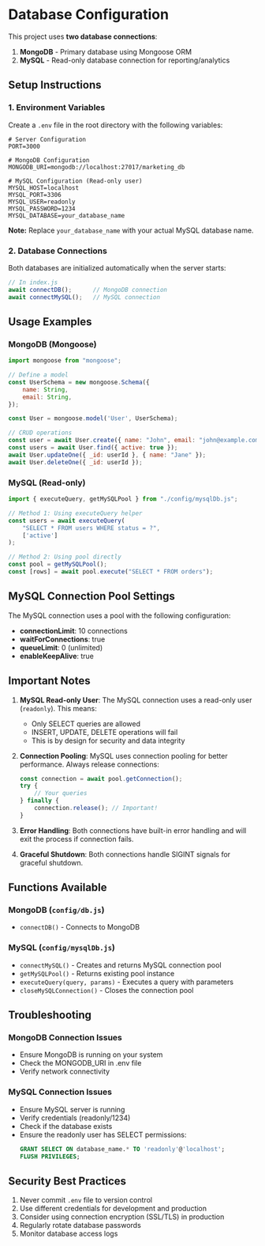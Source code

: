 # Database Configuration

This project uses **two database connections**:
1. **MongoDB** - Primary database using Mongoose ORM
2. **MySQL** - Read-only database connection for reporting/analytics

## Setup Instructions

### 1. Environment Variables

Create a `.env` file in the root directory with the following variables:

```env
# Server Configuration
PORT=3000

# MongoDB Configuration
MONGODB_URI=mongodb://localhost:27017/marketing_db

# MySQL Configuration (Read-only user)
MYSQL_HOST=localhost
MYSQL_PORT=3306
MYSQL_USER=readonly
MYSQL_PASSWORD=1234
MYSQL_DATABASE=your_database_name
```

**Note:** Replace `your_database_name` with your actual MySQL database name.

### 2. Database Connections

Both databases are initialized automatically when the server starts:

```javascript
// In index.js
await connectDB();      // MongoDB connection
await connectMySQL();   // MySQL connection
```

## Usage Examples

### MongoDB (Mongoose)

```javascript
import mongoose from "mongoose";

// Define a model
const UserSchema = new mongoose.Schema({
    name: String,
    email: String,
});

const User = mongoose.model('User', UserSchema);

// CRUD operations
const user = await User.create({ name: "John", email: "john@example.com" });
const users = await User.find({ active: true });
await User.updateOne({ _id: userId }, { name: "Jane" });
await User.deleteOne({ _id: userId });
```

### MySQL (Read-only)

```javascript
import { executeQuery, getMySQLPool } from "./config/mysqlDb.js";

// Method 1: Using executeQuery helper
const users = await executeQuery(
    "SELECT * FROM users WHERE status = ?",
    ['active']
);

// Method 2: Using pool directly
const pool = getMySQLPool();
const [rows] = await pool.execute("SELECT * FROM orders");
```

## MySQL Connection Pool Settings

The MySQL connection uses a pool with the following configuration:

- **connectionLimit**: 10 connections
- **waitForConnections**: true
- **queueLimit**: 0 (unlimited)
- **enableKeepAlive**: true

## Important Notes

1. **MySQL Read-only User**: The MySQL connection uses a read-only user (`readonly`). This means:
   - Only SELECT queries are allowed
   - INSERT, UPDATE, DELETE operations will fail
   - This is by design for security and data integrity

2. **Connection Pooling**: MySQL uses connection pooling for better performance. Always release connections:
   ```javascript
   const connection = await pool.getConnection();
   try {
       // Your queries
   } finally {
       connection.release(); // Important!
   }
   ```

3. **Error Handling**: Both connections have built-in error handling and will exit the process if connection fails.

4. **Graceful Shutdown**: Both connections handle SIGINT signals for graceful shutdown.

## Functions Available

### MongoDB (`config/db.js`)
- `connectDB()` - Connects to MongoDB

### MySQL (`config/mysqlDb.js`)
- `connectMySQL()` - Creates and returns MySQL connection pool
- `getMySQLPool()` - Returns existing pool instance
- `executeQuery(query, params)` - Executes a query with parameters
- `closeMySQLConnection()` - Closes the connection pool

## Troubleshooting

### MongoDB Connection Issues
- Ensure MongoDB is running on your system
- Check the MONGODB_URI in .env file
- Verify network connectivity

### MySQL Connection Issues
- Ensure MySQL server is running
- Verify credentials (readonly/1234)
- Check if the database exists
- Ensure the readonly user has SELECT permissions:
  ```sql
  GRANT SELECT ON database_name.* TO 'readonly'@'localhost';
  FLUSH PRIVILEGES;
  ```

## Security Best Practices

1. Never commit `.env` file to version control
2. Use different credentials for development and production
3. Consider using connection encryption (SSL/TLS) in production
4. Regularly rotate database passwords
5. Monitor database access logs

